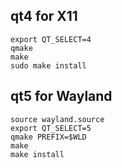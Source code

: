 ## qt4 for X11

```
export QT_SELECT=4
qmake
make
sudo make install
```

## qt5 for Wayland

```
source wayland.source
export QT_SELECT=5
qmake PREFIX=$WLD
make
make install
```
